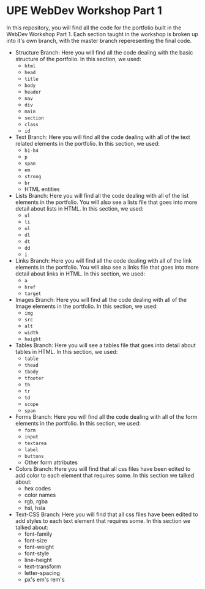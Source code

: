 # UPE WebDev Workshop Part 1

In this repository, you will find all the code for the portfolio built in the WebDev Workshop Part 1. Each section taught in the workshop is broken up into it's own branch, with the master branch reperesenting the final code.


- Structure Branch: Here you will find all the code dealing with the basic structure of the portfolio. In this section, we used:
    - `html`
    - `head`
    - `title`
    - `body`
    - `header`
    - `nav`
    - `div`
    - `main`
    - `section`
    - `class`
    - `id`
- Text Branch: Here you will find all the code dealing with all of the text related elements in the portfolio. In this section, we used:
    - `h1-h4`
    - `p`
    - `span`
    - `em`
    - `strong`
    - `br`
    - HTML entities
- Lists Branch: Here you will find all the code dealing with all of the list elements in the portfolio. You will also see a lists file that goes into more detail about lists in HTML. In this section, we used:
    - `ul`
    - `li`
    - `ol`
    - `dl`
    - `dt`
    - `dd`
    - `i`
- Links Branch: Here you will find all the code dealing with all of the link elements in the portfolio. You will also see a links file that goes into more detail about links in HTML. In this section, we used:
    - `a`
    - `href`
    - `target`
- Images Branch: Here you will find all the code dealing with all of the Image elements in the portfolio. In this section, we used:
    - `img`
    - `src`
    - `alt`
    - `width`
    - `height`
- Tables Branch: Here you will see a tables file that goes into detail about tables in HTML. In this section, we used:
    - `table`
    - `thead`
    - `tbody`
    - `tfooter`
    - `th`
    - `tr`
    - `td`
    - `scope`
    - `span`
- Forms Branch: Here you will find all the code dealing with all of the form elements in the portfolio. In this section, we used:
    - `form`
    - `input`
    - `textarea`
    - `label`
    - `buttons`
    - Other form attributes
- Colors Branch: Here you will find that all css files have been edited to add color to each element that requires some. In this section we talked about:
    - hex codes
    - color names
    - rgb, rgba
    - hsl, hsla
- Text-CSS Branch: Here you will find that all css files have been edited to add styles to each text element that requires some. In this section we talked about:
    - font-family
    - font-size
    - font-weight
    - font-style
    - line-height
    - text-transform
    - letter-spacing
    - px's em's rem's